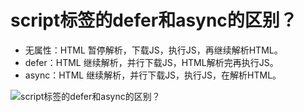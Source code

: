 # script标签的defer和async的区别？

- 无属性：HTML 暂停解析，下载JS，执行JS，再继续解析HTML。
- defer：HTML 继续解析，并行下载JS，HTML解析完再执行JS。
- async：HTML 继续解析，并行下载JS，执行JS，在解析HTML。

![script标签的defer和async的区别？](https://article.biliimg.com/bfs/article/3d3a72822725691af74bcf1cd53ee3e4f4eedd11.png)